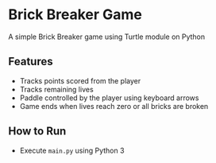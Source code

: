 # Brick Breaker Game

A simple Brick Breaker game using Turtle module on Python

## Features
- Tracks points scored from the player
- Tracks remaining lives
- Paddle controlled by the player using keyboard arrows
- Game ends when lives reach zero or all bricks are broken


## How to Run 
- Execute `main.py` using Python 3
